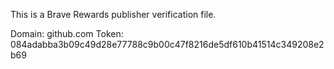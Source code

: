 This is a Brave Rewards publisher verification file.

Domain: github.com
Token: 084adabba3b09c49d28e77788c9b00c47f8216de5df610b41514c349208e2b69
